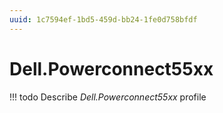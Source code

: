 ```yaml
---
uuid: 1c7594ef-1bd5-459d-bb24-1fe0d758bfdf
---
```



# Dell.Powerconnect55xx


<!-- prettier-ignore -->
!!! todo
    Describe *Dell.Powerconnect55xx* profile

